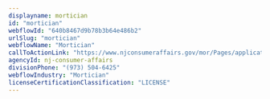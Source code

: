 ```yaml
---
displayname: mortician
id: "mortician"
webflowId: "640b8467d9b78b3b64e486b2"
urlSlug: "mortician"
webflowName: "Mortician"
callToActionLink: "https://www.njconsumeraffairs.gov/mor/Pages/applications.aspx"
agencyId: nj-consumer-affairs
divisionPhone: "(973) 504-6425"
webflowIndustry: "Mortician"
licenseCertificationClassification: "LICENSE"
---
```

